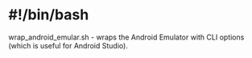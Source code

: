 # #!/bin/bash

wrap_android_emular.sh - wraps the Android Emulator with CLI options (which is useful for Android Studio).
